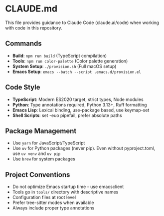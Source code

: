 # CLAUDE.md

This file provides guidance to Claude Code (claude.ai/code) when working with code in this repository.

## Commands

- **Build**: `npm run build` (TypeScript compilation)
- **Tools**: `npm run color-palette` (Color palette generation)
- **System Setup**: `./provision.sh` (Full macOS setup)
- **Emacs Setup**: `emacs --batch --script .emacs.d/provision.el`

## Code Style

- **TypeScript**: Modern ES2020 target, strict types, Node modules
- **Python**: Type annotations required, Python 3.13+, Ruff formatting
- **Emacs Lisp**: Lexical binding, use-package based, use keymap-set
- **Shell Scripts**: set -euo pipefail, prefer absolute paths

## Package Management

- Use `yarn` for JavaScript/TypeScript
- Use `uv` for Python packages (never pip). Even without pyproject.toml, use `uv venv` and `uv pip`
- Use `brew` for system packages

## Project Conventions

- Do not optimize Emacs startup time - use emacsclient
- Tools go in `tools/` directory with descriptive names
- Configuration files at root level
- Prefer tree-sitter modes when available
- Always include proper type annotations